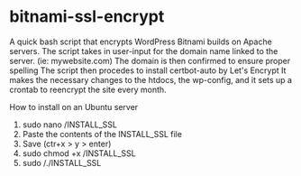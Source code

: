 # bitnami-ssl-encrypt
A quick bash script that encrypts WordPress Bitnami builds on Apache servers.
The script takes in user-input for the domain name linked to the server. (ie: mywebsite.com)
The domain is then confirmed to ensure proper spelling
The script then procedes to install certbot-auto by Let's Encrypt
It makes the necessary changes to the htdocs, the wp-config, and it sets up a crontab to reencrypt the site every month.


How to install on an Ubuntu server
 1. sudo nano /INSTALL_SSL
 2. Paste the contents of the INSTALL_SSL file
 3. Save (ctr+x > y > enter)
 4. sudo chmod +x /INSTALL_SSL
 5. sudo /./INSTALL_SSL
